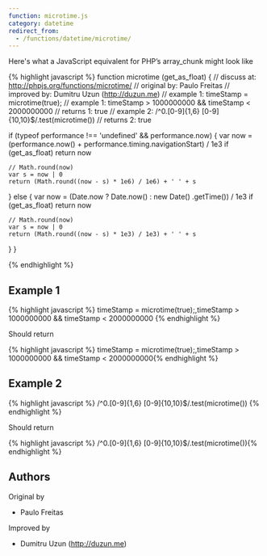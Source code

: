```yaml
---
function: microtime.js
category: datetime
redirect_from:
  - /functions/datetime/microtime/
---
```


<!-- WARNING! This file is auto generated by `npm run web:inject`, do not edit by hand -->

Here's what a JavaScript equivalent for PHP’s array_chunk might look like

{% highlight javascript %}
function microtime (get_as_float) {
  //  discuss at: http://phpjs.org/functions/microtime/
  // original by: Paulo Freitas
  // improved by: Dumitru Uzun (http://duzun.me)
  //   example 1: timeStamp = microtime(true);
  //   example 1: timeStamp > 1000000000 && timeStamp < 2000000000
  //   returns 1: true
  //   example 2: /^0\.[0-9]{1,6} [0-9]{10,10}$/.test(microtime())
  //   returns 2: true

  if (typeof performance !== 'undefined' && performance.now) {
    var now = (performance.now() + performance.timing.navigationStart) / 1e3
    if (get_as_float) return now

    // Math.round(now)
    var s = now | 0
    return (Math.round((now - s) * 1e6) / 1e6) + ' ' + s
  } else {
    var now = (Date.now ? Date.now() : new Date()
      .getTime()) / 1e3
    if (get_as_float) return now

    // Math.round(now)
    var s = now | 0
    return (Math.round((now - s) * 1e3) / 1e3) + ' ' + s
  }
}

{% endhighlight %}

## Example 1

{% highlight javascript %}
timeStamp = microtime(true);,timeStamp > 1000000000 && timeStamp < 2000000000
{% endhighlight %}

Should return

{% highlight javascript %}
timeStamp = microtime(true);,timeStamp > 1000000000 && timeStamp < 2000000000{% endhighlight %}

## Example 2

{% highlight javascript %}
/^0\.[0-9]{1,6} [0-9]{10,10}$/.test(microtime())
{% endhighlight %}

Should return

{% highlight javascript %}
/^0\.[0-9]{1,6} [0-9]{10,10}$/.test(microtime()){% endhighlight %}


## Authors


Original by

- Paulo Freitas


Improved by

- Dumitru Uzun (http://duzun.me)

